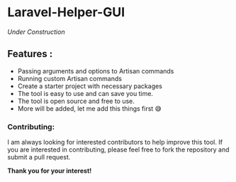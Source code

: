 # Laravel-Helper-GUI
*Under Construction*

## Features :
* Passing arguments and options to Artisan commands
* Running custom Artisan commands
* Create a starter project with necessary packages
* The tool is easy to use and can save you time.
* The tool is open source and free to use.
* More will be added, let me add this things first 😅

### Contributing:
I am always looking for interested contributors to help improve this tool. If you are interested in contributing, please feel free to fork the repository and submit a pull request.

__Thank you for your interest!__





